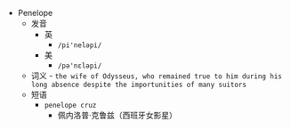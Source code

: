 - Penelope
  - 发音
    - 英
      - `/pi'neləpi/`
    - 美
      - `/pə'nɛləpi/`
  - 词义
        - `the wife of Odysseus, who remained true to him during his long absence despite the importunities of many suitors`
  - 短语
    - `penelope cruz`
      - 佩内洛普·克鲁兹（西班牙女影星） 
